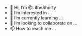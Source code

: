 - 👋 Hi, I’m @LitheShorty
- 👀 I’m interested in ...
- 🌱 I’m currently learning ...
- 💞️ I’m looking to collaborate on ...
- 📫 How to reach me ...

<!---
LitheShorty/LitheShorty is a ✨ special ✨ repository because its `README.md` (this file) appears on your GitHub profile.
You can click the Preview link to take a look at your changes.
--->
